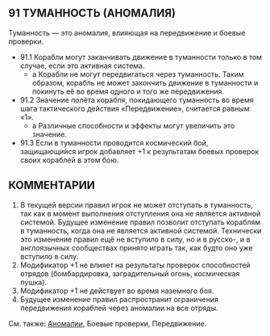 91 ТУМАННОСТЬ (АНОМАЛИЯ)
---
Туманность — это аномалия, влияющая на передвижение и боевые проверки.
* 91.1 Корабли могут заканчивать движение в туманности только в том случае, если это активная система.
  * а Корабли не могут передвигаться через туманность.  Таким образом, корабль не может закончить движение в туманности и покинуть её во время одного и того же 
передвижения.
* 91.2 Значение полёта корабля, покидающего туманность во  время шага тактического действия «Передвижение», считается равным «1».
  * а Различные способности и эффекты могут увеличить это значение.
* 91.3 Если в туманности проводится космический бой, защищающийся игрок добавляет +1 к результатам боевых проверок своих кораблей в этом бою.

КОММЕНТАРИИ
---
1) В текущей версии правил игрок не может отступать в туманность, так как в момент выполнения отступления она не является активной системой. Будущее изменение правил позволит отступать кораблям в туманность, когда она не является активной системой. Технически это изменение правил ещё не вступило в силу, но и в русско-, и в англоязычных сообществах принято играть так, как будто оно уже вступило в силу.
2) Модификатор +1 не влияет на результаты проверок способностей отрядов (бомбардировка, заградительный огонь, космическая пушка).
3) Модификатор +1 не действует во время наземного боя.
4) Будущее изменение правил распространит ограничения передвижения кораблей через аномалии на все отряды.

См. также: [Аномалии](anomalies.md), Боевые проверки, Передвижение.
